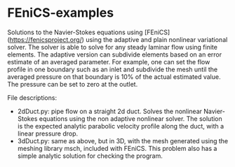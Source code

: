 # FEniCS-examples
Solutions to the Navier-Stokes equations using [FEniCS] (https://fenicsproject.org/) using the adaptive and plain nonlinear variational solver. The solver is able to solve for any steady laminar flow using finite elements. The adaptive version can subdivide elements based on an error estimate of an averaged parameter. For example, one can set the flow profile in one boundary such as an inlet and subdivide the mesh until the averaged pressure on that boundary is 10% of the actual estimated value. The pressure can be set to zero at the outlet.

File descriptions:
* 2dDuct.py: pipe flow on a straight 2d duct. Solves the nonlinear Navier-Stokes equations using the non adaptive nonlinear solver. The solution is the expected analytic parabolic velocity profile along the duct, with a linear pressure drop.
* 3dDuct.py: same as above, but in 3D, with the mesh generated using the meshing library msch, included with FEniCS. This problem also has a simple analytic solution for checking the program.
